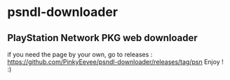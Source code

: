 # psndl-downloader
PlayStation Network PKG web downloader
-----------------------------------------
if you need the page by your own, go to releases : https://github.com/PinkyEevee/psndl-downloader/releases/tag/psn
Enjoy ! :)

